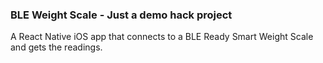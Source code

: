 ### BLE Weight Scale - Just a demo hack project

A React Native iOS app that connects to a BLE Ready Smart Weight Scale and gets the readings.
